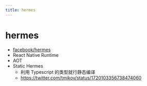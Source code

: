```yaml
---
title: hermes
---
```


# hermes

- [facebook/hermes](https://github.com/facebook/hermes)
- React Native Runtime
- AOT
- Static Hermes
  - 利用 Typescript 的类型就行静态编译
  - https://twitter.com/tmikov/status/1720103356738474060
